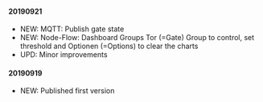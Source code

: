 #### 20190921
* NEW: MQTT: Publish gate state
* NEW: Node-Flow: Dashboard Groups Tor (=Gate) Group to control, set threshold and Optionen (=Options) to clear the charts
* UPD: Minor improvements

#### 20190919
* NEW: Published first version
